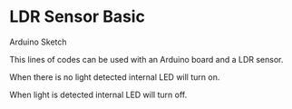 # LDR Sensor Basic
Arduino Sketch

This lines of codes can be used with an Arduino board and a LDR sensor.

When there is no light detected internal LED will turn on.

When light is detected internal LED will turn off.
